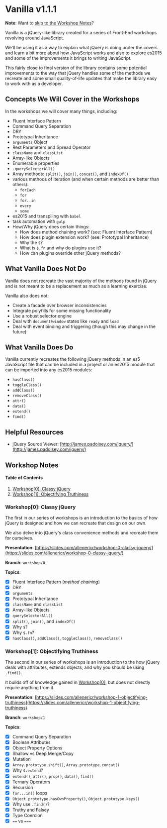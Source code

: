 # Vanilla v1.1.1

**Note**:  Want to [skip to the Workshop Notes](#workshop-notes)?

Vanilla is a jQuery-like library created for a series of Front-End workshops revolving around JavaScript.

We'll be using it as a way to explain what jQuery is doing under the covers and learn a bit more about how JavaScript works and also to explore es2015 and some of the improvements it brings to writing JavaScript.

This fairly close to final version of the library contains some potential improvements to the way that jQuery handles some of the methods we recreate and some small quality-of-life updates that make the library easy to work with as a developer.

## Concepts We Will Cover in the Workshops

In the workshops we will cover many things, including:

- Fluent Interface Pattern
- Command Query Separation
- DRY
- Prototypal Inheritance
- `arguments` Object
- Rest Parameters and Spread Operator
- `className` and `classList`
- Array-like Objects
- Enumerable properties
- `.querySelectorAll()`
- Array methods:  `split()`, `join()`, `concat()`, and `indexOf()`
-  various methods of iteration (and when certain methods are better than others):
    - `forEach`
    - `for`
    - `for..in`
    - `every`
    - `some`
- es2015 and transpiling with `babel`
- task automation with `gulp`
- How/Why jQuery does certain things:
    - How does method chaining work? (see:  Fluent Interface Pattern)
    - How does plugin extension work? (see:  Prototypal Inheritance)
    - Why the `$`?
    - What is `$.fn` and why do plugins use it?
    - How can plugins override other jQuery methods?

## What Vanilla Does Not Do

Vanilla does not recreate the vast majority of the methods found in jQuery and is not meant to be a replacement as much as a learning exercise.

Vanilla also does not:

- Create a facade over browser inconsistencies
- Integrate polyfills for some missing functionality
- Use a robust selector engine
- Deal with `document`/`window` states like `ready` and `load`
- Deal with event binding and triggering (though this may change in the future)

## What Vanilla Does Do

Vanilla currently recreates the following jQuery methods in an es5 JavaScript file that can be included in a project or an es2015 module that can be imported into any es2015 modules:

- `hasClass()`
- `toggleClass()`
- `addClass()`
- `removeClass()`
- `attr()`
- `data()`
- `extend()`
- `find()`

## Helpful Resources

- jQuery Source Viewer: [http://james.padolsey.com/jquery/](http://james.padolsey.com/jquery/)


<a href="javascript:void(0);" id="workshop-notes" name="workshop-notes"></a>
## Workshop Notes

#### Table of Contents

1. [Workshop[0]: Classy jQuery](#workshop-0)
1. [Workshop[1]: Objectifying Truthiness](#workshop-1)

<a href="javascript:void(0);" id="workshop-0" name="workshop-0"></a>
### Workshop[0]:  Classy jQuery

The first in our series of workshops is an introduction to the basics of how jQuery is designed and how we can recreate that design on our own.

We also delve into jQuery's class convenience methods and recreate them for ourselves.

**Presentation**:  [https://slides.com/allenericr/workshop-0-classy-jquery/](https://slides.com/allenericr/workshop-0-classy-jquery/)

**Branch**:  `workshop/0`

**Topics**:

- [x] Fluent Interface Pattern (*method chaining*)
- [x] DRY
- [x] `arguments`
- [x] Prototypal Inheritance
- [x] `className` and `classList`
- [x] Array-like Objects
- [x] `querySelectorAll()`
- [x] `split()`, `join()`, and `indexOf()`
- [x] Why `$`?
- [x] Why `$.fn`?
- [x] `hasClass()`, `addClass()`, `toggleClass()`, `removeClass()`

<a href="javascript:void(0);" id="workshop-1" name="workshop-1"></a>
### Workshop[1]:  Objectifying Truthiness

The second in our series of workshops is an introduction to the how jQuery deals with attributes, extends objects, and why you should be using `.find()`.

It builds off of knowledge gained in [Workshop[0]](#workshop-0), but does not directly require anything from it.

**Presentation**:  [https://slides.com/allenericr/workshop-1-objectifying-truthiness](https://slides.com/allenericr/workshop-1-objectifying-truthiness)

**Branch**:  `workshop/1`

**Topics**:

- [x] Command Query Separation
- [x] Boolean Attributes
- [x] Object Property Options
- [x] Shallow vs Deep Merge/Copy
- [x] Mutation
- [x] `Array.prototype.shift()`, `Array.prototype.concat()`
- [x] Why `$.extend`?
- [x] `extend()`, `attr()`, `prop()`, `data()`, `find()`
- [x] Ternary Operators
- [x] Recursion
- [x] `for...in()` loops
- [x] `Object.prototype.hasOwnProperty()`, `Object.prototype.keys()`
- [x] Why use `.find()`?
- [x] Truthy and Falsey
- [x] Type Coercion
- [x] `==` vs `===`
